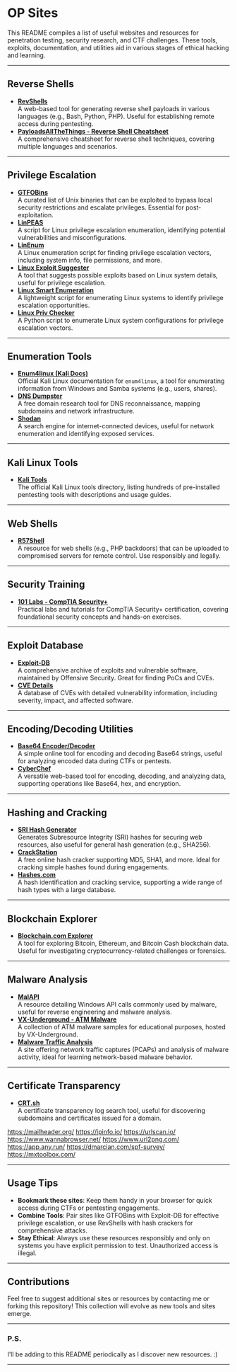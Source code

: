 
# OP Sites

This README compiles a list of useful websites and resources for penetration testing, security research, and CTF challenges. These tools, exploits, documentation, and utilities aid in various stages of ethical hacking and learning.

---

## Reverse Shells
- **[RevShells](https://www.revshells.com/)**  
  A web-based tool for generating reverse shell payloads in various languages (e.g., Bash, Python, PHP). Useful for establishing remote access during pentesting.
- **[PayloadsAllTheThings - Reverse Shell Cheatsheet](https://github.com/swisskyrepo/PayloadsAllTheThings/blob/master/Methodology%20and%20Resources/Reverse%20Shell%20Cheatsheet.md)**  
  A comprehensive cheatsheet for reverse shell techniques, covering multiple languages and scenarios.

---

## Privilege Escalation
- **[GTFOBins](https://gtfobins.github.io/)**  
  A curated list of Unix binaries that can be exploited to bypass local security restrictions and escalate privileges. Essential for post-exploitation.
- **[LinPEAS](https://github.com/peass-ng/PEASS-ng/tree/master/linPEAS)**  
  A script for Linux privilege escalation enumeration, identifying potential vulnerabilities and misconfigurations.
- **[LinEnum](https://github.com/rebootuser/LinEnum)**  
  A Linux enumeration script for finding privilege escalation vectors, including system info, file permissions, and more.
- **[Linux Exploit Suggester](https://github.com/The-Z-Labs/linux-exploit-suggester)**  
  A tool that suggests possible exploits based on Linux system details, useful for privilege escalation.
- **[Linux Smart Enumeration](https://github.com/diego-treitos/linux-smart-enumeration)**  
  A lightweight script for enumerating Linux systems to identify privilege escalation opportunities.
- **[Linux Priv Checker](https://github.com/linted/linuxprivchecker)**  
  A Python script to enumerate Linux system configurations for privilege escalation vectors.

---

## Enumeration Tools
- **[Enum4linux (Kali Docs)](https://www.kali.org/tools/enum4linux/)**  
  Official Kali Linux documentation for `enum4linux`, a tool for enumerating information from Windows and Samba systems (e.g., users, shares).
- **[DNS Dumpster](https://dnsdumpster.com/)**  
  A free domain research tool for DNS reconnaissance, mapping subdomains and network infrastructure.
- **[Shodan](https://www.shodan.io/)**  
  A search engine for internet-connected devices, useful for network enumeration and identifying exposed services.

---

## Kali Linux Tools
- **[Kali Tools](https://www.kali.org/tools/)**  
  The official Kali Linux tools directory, listing hundreds of pre-installed pentesting tools with descriptions and usage guides.

---

## Web Shells
- **[R57Shell](https://www.r57shell.net/)**  
  A resource for web shells (e.g., PHP backdoors) that can be uploaded to compromised servers for remote control. Use responsibly and legally.

---

## Security Training
- **[101 Labs - CompTIA Security+](https://www.101labs.net/comptia-security/)**  
  Practical labs and tutorials for CompTIA Security+ certification, covering foundational security concepts and hands-on exercises.

---

## Exploit Database
- **[Exploit-DB](https://www.exploit-db.com/)**  
  A comprehensive archive of exploits and vulnerable software, maintained by Offensive Security. Great for finding PoCs and CVEs.
- **[CVE Details](https://www.cvedetails.com/)**  
  A database of CVEs with detailed vulnerability information, including severity, impact, and affected software.

---

## Encoding/Decoding Utilities
- **[Base64 Encoder/Decoder](https://appdevtools.com/base64-encoder-decoder)**  
  A simple online tool for encoding and decoding Base64 strings, useful for analyzing encoded data during CTFs or pentests.
- **[CyberChef](https://gchq.github.io/CyberChef/)**  
  A versatile web-based tool for encoding, decoding, and analyzing data, supporting operations like Base64, hex, and encryption.

---

## Hashing and Cracking
- **[SRI Hash Generator](https://www.srihash.org/)**  
  Generates Subresource Integrity (SRI) hashes for securing web resources, also useful for general hash generation (e.g., SHA256).
- **[CrackStation](https://crackstation.net/)**  
  A free online hash cracker supporting MD5, SHA1, and more. Ideal for cracking simple hashes found during engagements.
- **[Hashes.com](https://hashes.com/en/decrypt/hash)**  
  A hash identification and cracking service, supporting a wide range of hash types with a large database.

---

## Blockchain Explorer
- **[Blockchain.com Explorer](https://www.blockchain.com/explorer/)**  
  A tool for exploring Bitcoin, Ethereum, and Bitcoin Cash blockchain data. Useful for investigating cryptocurrency-related challenges or forensics.

---

## Malware Analysis
- **[MalAPI](https://malapi.io/)**  
  A resource detailing Windows API calls commonly used by malware, useful for reverse engineering and malware analysis.
- **[VX-Underground - ATM Malware](https://vx-underground.org/Samples/ATM%20Malware)**  
  A collection of ATM malware samples for educational purposes, hosted by VX-Underground.
- **[Malware Traffic Analysis](https://www.malware-traffic-analysis.net/)**  
  A site offering network traffic captures (PCAPs) and analysis of malware activity, ideal for learning network-based malware behavior.

---

## Certificate Transparency
- **[CRT.sh](https://crt.sh/)**  
  A certificate transparency log search tool, useful for discovering subdomains and certificates issued for a domain.


https://mailheader.org/
https://ipinfo.io/
https://urlscan.io/
https://www.wannabrowser.net/
https://www.url2png.com/
https://app.any.run/
https://dmarcian.com/spf-survey/
https://mxtoolbox.com/

---

## Usage Tips
- **Bookmark these sites**: Keep them handy in your browser for quick access during CTFs or pentesting engagements.
- **Combine Tools**: Pair sites like GTFOBins with Exploit-DB for effective privilege escalation, or use RevShells with hash crackers for comprehensive attacks.
- **Stay Ethical**: Always use these resources responsibly and only on systems you have explicit permission to test. Unauthorized access is illegal.

---

## Contributions
Feel free to suggest additional sites or resources by contacting me or forking this repository! This collection will evolve as new tools and sites emerge.

---

### P.S.
I’ll be adding to this README periodically as I discover new resources. :)

---

